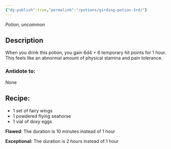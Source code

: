 ```yaml
---
{"dg-publish":true,"permalink":"/potions/girding-potion-3rd/"}
---
```


*Potion, uncommon* 

## Description

When you drink this potion, you gain 6d4 + 6 temporary hit points for 1 hour. This feels like an abnormal amount of physical stamina and pain tolerance.

### Antidote to: 
None

## Recipe:

* 1 set of fairy wings
* 1 powdered flying seahorse
* 1 vial of doxy eggs

**Flawed**:
The duration is 10 minutes instead of 1 hour

**Exceptional:** 
The duration is 2 hours instead of 1 hour
